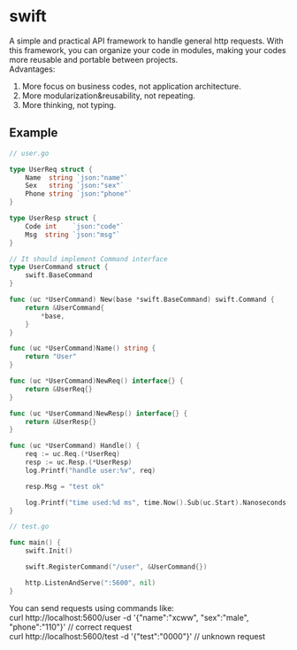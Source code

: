 # swift
A simple and practical API framework to handle general http requests. With this framework, you can organize your code
in modules, making your codes more reusable and portable between projects.  
Advantages:
1. More focus on business codes, not application architecture.
2. More modularization&reusability, not repeating.
3. More thinking, not typing.

## Example

```go
// user.go

type UserReq struct {
	Name  string `json:"name"`
	Sex   string `json:"sex"`
	Phone string `json:"phone"`
}

type UserResp struct {
	Code int    `json:"code"`
	Msg  string `json:"msg"`
}

// It should implement Command interface
type UserCommand struct {
	swift.BaseCommand
}

func (uc *UserCommand) New(base *swift.BaseCommand) swift.Command {
	return &UserCommand{
		*base,
	}
}

func (uc *UserCommand)Name() string {
	return "User"
}

func (uc *UserCommand)NewReq() interface{} {
	return &UserReq{}
}

func (uc *UserCommand)NewResp() interface{} {
	return &UserResp{}
}

func (uc *UserCommand) Handle() {
	req := uc.Req.(*UserReq)
	resp := uc.Resp.(*UserResp)
	log.Printf("handle user:%v", req)

	resp.Msg = "test ok"

	log.Printf("time used:%d ms", time.Now().Sub(uc.Start).Nanoseconds()/1000000)
}

// test.go

func main() {
	swift.Init()

	swift.RegisterCommand("/user", &UserCommand{})

	http.ListenAndServe(":5600", nil)
}
```
You can send requests using commands like:  
curl http://localhost:5600/user -d '{"name":"xcww", "sex":"male", "phone":"110"}' // correct request  
curl http://localhost:5600/test -d '{"test":"0000"}' // unknown request
